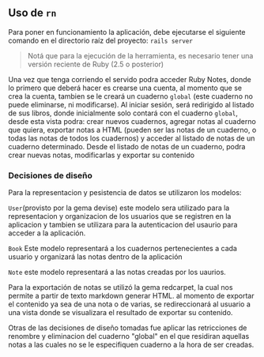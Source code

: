 
## Uso de `rn`

Para poner en funcionamiento la aplicación, debe ejecutarse el siguiente comando en el directorio raíz del proyecto:
`rails server`

> Notá que para la ejecución de la herramienta, es necesario tener una versión reciente de
> Ruby (2.5 o posterior)

Una vez que tenga corriendo el servido podra acceder Ruby Notes, donde lo primero que deberá hacer es crearse una cuenta, al momento que se crea la cuenta, tambien se le creará un cuaderno `global` (este cuaderno no puede eliminarse, ni modificarse). 
Al iniciar sesión, será redirigido al listado de sus libros, donde inicialmente solo contará con el cuaderno `global`, desde esta vista podra:  crear nuevos cuadernos, agregar notas al cuaderno que quiera, exportar notas a HTML (pueden ser las notas de un cuaderno, o todas las notas de todos los cuadernos) y acceder al listado de notas de un cuaderno determinado. 
Desde el listado de notas de un cuaderno, podra crear nuevas notas, modificarlas y exportar su contenido



### Decisiones de diseño

Para la representacion y pesistencia de datos se utilizaron los modelos: 

`User`(provisto por la gema devise) este modelo sera utilizado para la representacion y organizacion de los usuarios que se registren en la aplicacion y tambien se utilizara para la autenticacion del usaurio para acceder a la aplicación. 

`Book` Este modelo representará a los cuadernos pertenecientes a cada usuario y organizará las notas dentro de la aplicación

`Note` este modelo representará a las notas creadas por los uaurios.

Para la exportación de notas se utilizó la gema redcarpet, la cual nos permite a partir de texto markdown generar HTML. al momento de exportar el contenido ya sea de una nota o de varias, se redireccionará al usuario a una vista donde se visualizara el resultado de exportar su contenido.

Otras de las decisiones de diseño tomadas fue aplicar las retricciones de renombre y eliminacion del cuaderno "global" en el que residiran aquellas notas a las cuales no se le especifiquen cuaderno a la hora de ser creadas.






